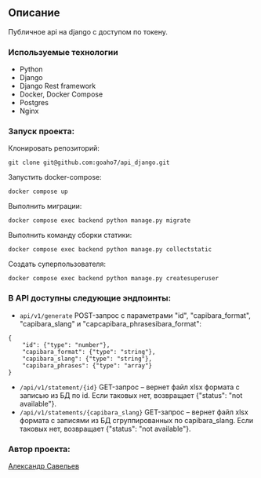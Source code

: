 ## Описание
Публичное api на django с доступом по токену.

### Используемые технологии
- Python
- Django
- Django Rest framework
- Docker, Docker Compose
- Postgres
- Nginx

### Запуск проекта:

Клонировать репозиторий:

``` git clone git@github.com:goaho7/api_django.git ``` 

Запустить docker-compose:

``` docker compose up ```


Выполнить миграции:

``` docker compose exec backend python manage.py migrate ```

Выполнить команду сборки статики:

``` docker compose exec backend python manage.py collectstatic ```

Создать суперпользователя:

``` docker compose exec backend python manage.py createsuperuser ```

### В API доступны следующие эндпоинты:

* ```api/v1/generate```  POST-запрос с параметрами "id", "capibara_format", "capibara_slang" и "capcapibara_phrasesibara_format":
```
{
    "id": {"type": "number"},
    "capibara_format": {"type": "string"},
    "capibara_slang": {"type": "string"},
    "capibara_phrases": {"type": "array"}
}
```
* ```/api/v1/statement/{id}``` GET-запрос – вернет файл xlsx формата с записью из БД по id. Если таковых нет, возвращает {"status": "not available"}.
* ```/api/v1/statements/{capibara_slang}``` GET-запрос – вернет файл xlsx формата с записями из БД сгруппированных по capibara_slang. Если таковых нет, возвращает {"status": "not available"}.


### Автор проекта:

[Александр Савельев](https://github.com/goaho7)
